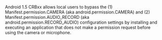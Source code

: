 Android 1.5 CRBxx allows local users to bypass the (1) Manifest.permission.CAMERA (aka android.permission.CAMERA) and (2) Manifest.permission.AUDIO_RECORD (aka android.permission.RECORD_AUDIO) configuration settings by installing and executing an application that does not make a permission request before using the camera or microphone.
